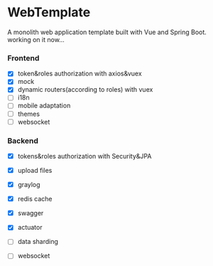 # WebTemplate
A monolith web application template built with Vue and Spring Boot.
working on it now...

### Frontend
- [X] token&roles authorization with axios&vuex
- [X] mock
- [X] dynamic routers(according to roles) with vuex
- [ ] i18n
- [ ] mobile adaptation
- [ ] themes
- [ ] websocket

### Backend
- [X] tokens&roles authorization with Security&JPA
- [X] upload files
- [X] graylog
- [X] redis cache
- [X] swagger
- [X] actuator
- [ ] data sharding
- [ ] websocket


